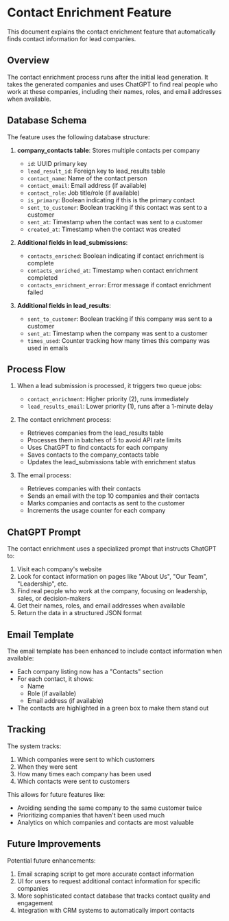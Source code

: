 # Contact Enrichment Feature

This document explains the contact enrichment feature that automatically finds contact information for lead companies.

## Overview

The contact enrichment process runs after the initial lead generation. It takes the generated companies and uses ChatGPT to find real people who work at these companies, including their names, roles, and email addresses when available.

## Database Schema

The feature uses the following database structure:

1. **company_contacts table**: Stores multiple contacts per company
   - `id`: UUID primary key
   - `lead_result_id`: Foreign key to lead_results table
   - `contact_name`: Name of the contact person
   - `contact_email`: Email address (if available)
   - `contact_role`: Job title/role (if available)
   - `is_primary`: Boolean indicating if this is the primary contact
   - `sent_to_customer`: Boolean tracking if this contact was sent to a customer
   - `sent_at`: Timestamp when the contact was sent to a customer
   - `created_at`: Timestamp when the contact was created

2. **Additional fields in lead_submissions**:
   - `contacts_enriched`: Boolean indicating if contact enrichment is complete
   - `contacts_enriched_at`: Timestamp when contact enrichment completed
   - `contacts_enrichment_error`: Error message if contact enrichment failed

3. **Additional fields in lead_results**:
   - `sent_to_customer`: Boolean tracking if this company was sent to a customer
   - `sent_at`: Timestamp when the company was sent to a customer
   - `times_used`: Counter tracking how many times this company was used in emails

## Process Flow

1. When a lead submission is processed, it triggers two queue jobs:
   - `contact_enrichment`: Higher priority (2), runs immediately
   - `lead_results_email`: Lower priority (1), runs after a 1-minute delay

2. The contact enrichment process:
   - Retrieves companies from the lead_results table
   - Processes them in batches of 5 to avoid API rate limits
   - Uses ChatGPT to find contacts for each company
   - Saves contacts to the company_contacts table
   - Updates the lead_submissions table with enrichment status

3. The email process:
   - Retrieves companies with their contacts
   - Sends an email with the top 10 companies and their contacts
   - Marks companies and contacts as sent to the customer
   - Increments the usage counter for each company

## ChatGPT Prompt

The contact enrichment uses a specialized prompt that instructs ChatGPT to:

1. Visit each company's website
2. Look for contact information on pages like "About Us", "Our Team", "Leadership", etc.
3. Find real people who work at the company, focusing on leadership, sales, or decision-makers
4. Get their names, roles, and email addresses when available
5. Return the data in a structured JSON format

## Email Template

The email template has been enhanced to include contact information when available:

- Each company listing now has a "Contacts" section
- For each contact, it shows:
  - Name
  - Role (if available)
  - Email address (if available)
- The contacts are highlighted in a green box to make them stand out

## Tracking

The system tracks:

1. Which companies were sent to which customers
2. When they were sent
3. How many times each company has been used
4. Which contacts were sent to customers

This allows for future features like:
- Avoiding sending the same company to the same customer twice
- Prioritizing companies that haven't been used much
- Analytics on which companies and contacts are most valuable

## Future Improvements

Potential future enhancements:

1. Email scraping script to get more accurate contact information
2. UI for users to request additional contact information for specific companies
3. More sophisticated contact database that tracks contact quality and engagement
4. Integration with CRM systems to automatically import contacts
